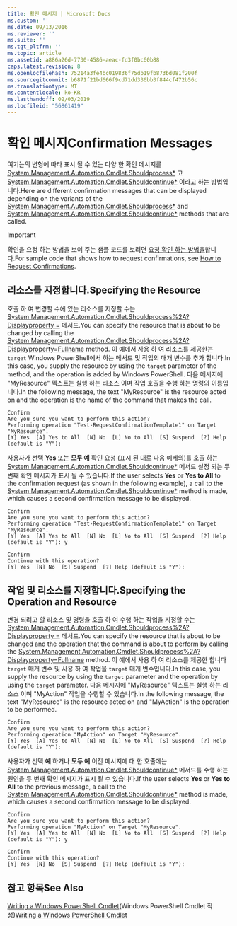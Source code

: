 ```yaml
---
title: 확인 메시지 | Microsoft Docs
ms.custom: ''
ms.date: 09/13/2016
ms.reviewer: ''
ms.suite: ''
ms.tgt_pltfrm: ''
ms.topic: article
ms.assetid: a886a26d-7730-4586-aeac-fd3f0bc60b88
caps.latest.revision: 8
ms.openlocfilehash: 75214a3fe4bc019836f75db19fb873bd081f200f
ms.sourcegitcommit: b6871f21bd666f9cd71dd336bb3f844cf472b56c
ms.translationtype: MT
ms.contentlocale: ko-KR
ms.lasthandoff: 02/03/2019
ms.locfileid: "56861419"
---
```

# <a name="confirmation-messages"></a><span data-ttu-id="07dce-102">확인 메시지</span><span class="sxs-lookup"><span data-stu-id="07dce-102">Confirmation Messages</span></span>

<span data-ttu-id="07dce-103">여기는의 변형에 따라 표시 될 수 있는 다양 한 확인 메시지를 [System.Management.Automation.Cmdlet.Shouldprocess\*](/dotnet/api/System.Management.Automation.Cmdlet.ShouldProcess) 고 [ System.Management.Automation.Cmdlet.Shouldcontinue\*](/dotnet/api/System.Management.Automation.Cmdlet.ShouldContinue) 이라고 하는 방법입니다.</span><span class="sxs-lookup"><span data-stu-id="07dce-103">Here are different confirmation messages that can be displayed depending on the variants of the [System.Management.Automation.Cmdlet.Shouldprocess\*](/dotnet/api/System.Management.Automation.Cmdlet.ShouldProcess) and [System.Management.Automation.Cmdlet.Shouldcontinue\*](/dotnet/api/System.Management.Automation.Cmdlet.ShouldContinue) methods that are called.</span></span>

> [!IMPORTANT]
> <span data-ttu-id="07dce-104">확인을 요청 하는 방법을 보여 주는 샘플 코드를 보려면 [요청 확인 하는 방법을](./how-to-request-confirmations.md)합니다.</span><span class="sxs-lookup"><span data-stu-id="07dce-104">For sample code that shows how to request confirmations, see [How to Request Confirmations](./how-to-request-confirmations.md).</span></span>

## <a name="specifying-the-resource"></a><span data-ttu-id="07dce-105">리소스를 지정합니다.</span><span class="sxs-lookup"><span data-stu-id="07dce-105">Specifying the Resource</span></span>

<span data-ttu-id="07dce-106">호출 하 여 변경할 수에 있는 리소스를 지정할 수는 [System.Management.Automation.Cmdlet.Shouldprocess%2A? Displayproperty =](/dotnet/api/System.Management.Automation.Cmdlet.ShouldProcess?view=powershellsdk-1.1.0) 메서드.</span><span class="sxs-lookup"><span data-stu-id="07dce-106">You can specify the resource that is about to be changed by calling the [System.Management.Automation.Cmdlet.Shouldprocess%2A?Displayproperty=Fullname](/dotnet/api/System.Management.Automation.Cmdlet.ShouldProcess?view=powershellsdk-1.1.0) method.</span></span> <span data-ttu-id="07dce-107">이 예에서 사용 하 여 리소스를 제공한는 `target` Windows PowerShell에서 하는 메서드 및 작업의 매개 변수를 추가 합니다.</span><span class="sxs-lookup"><span data-stu-id="07dce-107">In this case, you supply the resource by using the `target` parameter of the method, and the operation is added by Windows PowerShell.</span></span> <span data-ttu-id="07dce-108">다음 메시지에 "MyResource" 텍스트는 실행 하는 리소스 이며 작업 호출을 수행 하는 명령의 이름입니다.</span><span class="sxs-lookup"><span data-stu-id="07dce-108">In the following message, the text "MyResource" is the resource acted on and the operation is the name of the command that makes the call.</span></span>

```output
Confirm
Are you sure you want to perform this action?
Performing operation "Test-RequestConfirmationTemplate1" on Target "MyResource".
[Y] Yes  [A] Yes to All  [N] No  [L] No to All  [S] Suspend  [?] Help (default is "Y"):
```

<span data-ttu-id="07dce-109">사용자가 선택 **Yes** 또는 **모두 예** 확인 요청 (표시 된 대로 다음 예제의)를 호출 하는 [System.Management.Automation.Cmdlet.Shouldcontinue\*](/dotnet/api/System.Management.Automation.Cmdlet.ShouldContinue) 메서드 설정 되는 두 번째 확인 메시지가 표시 될 수 있습니다.</span><span class="sxs-lookup"><span data-stu-id="07dce-109">If the user selects **Yes** or **Yes to All** to the confirmation request (as shown in the following example), a call to the [System.Management.Automation.Cmdlet.Shouldcontinue\*](/dotnet/api/System.Management.Automation.Cmdlet.ShouldContinue) method is made, which causes a second confirmation message to be displayed.</span></span>

```output
Confirm
Are you sure you want to perform this action?
Performing operation "Test-RequestConfirmationTemplate1" on Target "MyResource".
[Y] Yes  [A] Yes to All  [N] No  [L] No to All  [S] Suspend  [?] Help (default is "Y"): y

Confirm
Continue with this operation?
[Y] Yes  [N] No  [S] Suspend  [?] Help (default is "Y"):
```

## <a name="specifying-the-operation-and-resource"></a><span data-ttu-id="07dce-110">작업 및 리소스를 지정합니다.</span><span class="sxs-lookup"><span data-stu-id="07dce-110">Specifying the Operation and Resource</span></span>

<span data-ttu-id="07dce-111">변경 되려고 할 리소스 및 명령을 호출 하 여 수행 하는 작업을 지정할 수는 [System.Management.Automation.Cmdlet.Shouldprocess%2A? Displayproperty =](/dotnet/api/System.Management.Automation.Cmdlet.ShouldProcess?view=powershellsdk-1.1.0) 메서드.</span><span class="sxs-lookup"><span data-stu-id="07dce-111">You can specify the resource that is about to be changed and the operation that the command is about to perform by calling the [System.Management.Automation.Cmdlet.Shouldprocess%2A?Displayproperty=Fullname](/dotnet/api/System.Management.Automation.Cmdlet.ShouldProcess?view=powershellsdk-1.1.0) method.</span></span> <span data-ttu-id="07dce-112">이 예에서 사용 하 여 리소스를 제공한 합니다 `target` 매개 변수 및 사용 하 여 작업을 `target` 매개 변수입니다.</span><span class="sxs-lookup"><span data-stu-id="07dce-112">In this case, you supply the resource by using the `target` parameter and the operation by using the `target` parameter.</span></span> <span data-ttu-id="07dce-113">다음 메시지에 "MyResource" 텍스트는 실행 하는 리소스 이며 "MyAction" 작업을 수행할 수 있습니다.</span><span class="sxs-lookup"><span data-stu-id="07dce-113">In the following message, the text "MyResource" is the resource acted on and "MyAction" is the operation to be performed.</span></span>

```output
Confirm
Are you sure you want to perform this action?
Performing operation "MyAction" on Target "MyResource".
[Y] Yes  [A] Yes to All  [N] No  [L] No to All  [S] Suspend  [?] Help (default is "Y"):
```

<span data-ttu-id="07dce-114">사용자가 선택 **예** 하거나 **모두 예** 이전 메시지에 대 한 호출에는 [System.Management.Automation.Cmdlet.Shouldcontinue\*](/dotnet/api/System.Management.Automation.Cmdlet.ShouldContinue) 메서드를 수행 하는 원인을 두 번째 확인 메시지가 표시 될 수 있습니다.</span><span class="sxs-lookup"><span data-stu-id="07dce-114">If the user selects **Yes** or **Yes to All** to the previous message, a call to the [System.Management.Automation.Cmdlet.Shouldcontinue\*](/dotnet/api/System.Management.Automation.Cmdlet.ShouldContinue) method is made, which causes a second confirmation message to be displayed.</span></span>

```output
Confirm
Are you sure you want to perform this action?
Performing operation "MyAction" on Target "MyResource".
[Y] Yes  [A] Yes to All  [N] No  [L] No to All  [S] Suspend  [?] Help (default is "Y"): y

Confirm
Continue with this operation?
[Y] Yes  [N] No  [S] Suspend  [?] Help (default is "Y"):
```

## <a name="see-also"></a><span data-ttu-id="07dce-115">참고 항목</span><span class="sxs-lookup"><span data-stu-id="07dce-115">See Also</span></span>

<span data-ttu-id="07dce-116">[Writing a Windows PowerShell Cmdlet](./writing-a-windows-powershell-cmdlet.md)(Windows PowerShell Cmdlet 작성)</span><span class="sxs-lookup"><span data-stu-id="07dce-116">[Writing a Windows PowerShell Cmdlet](./writing-a-windows-powershell-cmdlet.md)</span></span>
